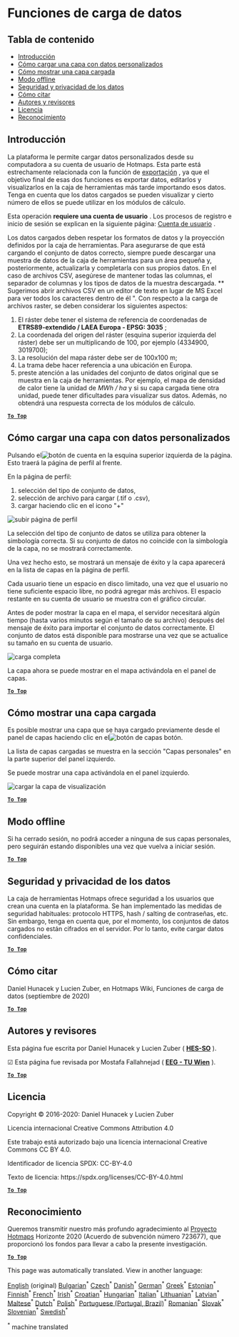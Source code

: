 <h1><a class="anchor" id="data-upload-functionalities" href="#data-upload-functionalities"><i class="fa fa-link"></i></a>Funciones de carga de datos</h1><h2><a class="anchor" id="table-of-contents" href="#table-of-contents"><i class="fa fa-link"></i></a> Tabla de contenido</h2><ul><li> <a href="#introduction">Introducción</a></li><li> <a href="#how-to-upload-a-layer-with-custom-data">Cómo cargar una capa con datos personalizados</a></li><li> <a href="#how-to-display-an-uploaded-layer">Cómo mostrar una capa cargada</a></li><li> <a href="#offline-mode">Modo offline</a></li><li> <a href="#data-security-and-privacy">Seguridad y privacidad de los datos</a></li><li> <a href="#how-to-cite">Cómo citar</a></li><li> <a href="#authors-and-reviewers">Autores y revisores</a></li><li> <a href="#license">Licencia</a></li><li> <a href="#acknowledgement">Reconocimiento</a></li></ul><h2><a class="anchor" id="introduction" href="#introduction"><i class="fa fa-link"></i></a> Introducción</h2><p> La plataforma le permite cargar datos personalizados desde su computadora a su cuenta de usuario de Hotmaps. Esta parte está estrechamente relacionada con la función de <a href="Data-export-functionalities">exportación</a> , ya que el objetivo final de esas dos funciones es exportar datos, editarlos y visualizarlos en la caja de herramientas más tarde importando esos datos. Tenga en cuenta que los datos cargados se pueden visualizar y cierto número de ellos se puede utilizar en los módulos de cálculo.</p><p> Esta operación <strong>requiere una cuenta de usuario</strong> . Los procesos de registro e inicio de sesión se explican en la siguiente página: <a href="Introduction-to-user-interface#Connect">Cuenta de usuario</a> .</p><p> Los datos cargados deben respetar los formatos de datos y la proyección definidos por la caja de herramientas. Para asegurarse de que está cargando el conjunto de datos correcto, siempre puede descargar una muestra de datos de la caja de herramientas para un área pequeña y, posteriormente, actualizarla y completarla con sus propios datos. En el caso de archivos CSV, asegúrese de mantener todas las columnas, el separador de columnas y los tipos de datos de la muestra descargada. ** Sugerimos abrir archivos CSV en un editor de texto en lugar de MS Excel para ver todos los caracteres dentro de él &quot;. Con respecto a la carga de archivos raster, se deben considerar los siguientes aspectos:</p><ol><li> El ráster debe tener el sistema de referencia de coordenadas de <strong>ETRS89-extendido / LAEA Europa - EPSG: 3035</strong> ;</li><li> La coordenada del origen del ráster (esquina superior izquierda del ráster) debe ser un multiplicando de 100, por ejemplo (4334900, 3019700);</li><li> La resolución del mapa ráster debe ser de 100x100 m;</li><li> La trama debe hacer referencia a una ubicación en Europa.</li><li> preste atención a las unidades del conjunto de datos original que se muestra en la caja de herramientas. Por ejemplo, el mapa de densidad de calor tiene la unidad de <em>MWh / ha</em> y si su capa cargada tiene otra unidad, puede tener dificultades para visualizar sus datos. Además, no obtendrá una respuesta correcta de los módulos de cálculo.</li></ol><p> <a href="#table-of-contents"><strong><code>To Top</code></strong></a></p><h2><a class="anchor" id="how-to-upload-a-layer-with-custom-data" href="#how-to-upload-a-layer-with-custom-data"><i class="fa fa-link"></i></a> Cómo cargar una capa con datos personalizados</h2><p> Pulsando el<img alt="botón de cuenta" src="../images/account-btn.png"/> en la esquina superior izquierda de la página. Esto traerá la página de perfil al frente.</p><p> En la página de perfil:</p><ol><li> selección del tipo de conjunto de datos,</li><li> selección de archivo para cargar (.tif o .csv),</li><li> cargar haciendo clic en el icono &quot;+&quot;</li></ol><img alt="subir página de perfil" src="../images/profile-upload.png"/><p> La selección del tipo de conjunto de datos se utiliza para obtener la simbología correcta. Si su conjunto de datos no coincide con la simbología de la capa, no se mostrará correctamente.</p><p> Una vez hecho esto, se mostrará un mensaje de éxito y la capa aparecerá en la lista de capas en la página de perfil.</p><p> Cada usuario tiene un espacio en disco limitado, una vez que el usuario no tiene suficiente espacio libre, no podrá agregar más archivos. El espacio restante en su cuenta de usuario se muestra con el gráfico circular.</p><p> Antes de poder mostrar la capa en el mapa, el servidor necesitará algún tiempo (hasta varios minutos según el tamaño de su archivo) después del mensaje de éxito para importar el conjunto de datos correctamente. El conjunto de datos está disponible para mostrarse una vez que se actualice su tamaño en su cuenta de usuario.</p><img alt="carga completa" src="../images/upload_complete.png"/><p> La capa ahora se puede mostrar en el mapa activándola en el panel de capas.</p><p> <a href="#table-of-contents"><strong><code>To Top</code></strong></a></p><h2><a class="anchor" id="how-to-display-an-uploaded-layer" href="#how-to-display-an-uploaded-layer"><i class="fa fa-link"></i></a> Cómo mostrar una capa cargada</h2><p> Es posible mostrar una capa que se haya cargado previamente desde el panel de capas haciendo clic en el<img alt="botón de capas" src="../images/layers-btn.png"/> botón.</p><p> La lista de capas cargadas se muestra en la sección &quot;Capas personales&quot; en la parte superior del panel izquierdo.</p><p> Se puede mostrar una capa activándola en el panel izquierdo.</p><img alt="cargar la capa de visualización" src="../images/upload-layers.png"/><p> <a href="#table-of-contents"><strong><code>To Top</code></strong></a></p><h2><a class="anchor" id="offline-mode" href="#offline-mode"><i class="fa fa-link"></i></a> Modo offline</h2><p> Si ha cerrado sesión, no podrá acceder a ninguna de sus capas personales, pero seguirán estando disponibles una vez que vuelva a iniciar sesión.</p><p> <a href="#table-of-contents"><strong><code>To Top</code></strong></a></p><h2><a class="anchor" id="data-security-and-privacy" href="#data-security-and-privacy"><i class="fa fa-link"></i></a> Seguridad y privacidad de los datos</h2><p> La caja de herramientas Hotmaps ofrece seguridad a los usuarios que crean una cuenta en la plataforma. Se han implementado las medidas de seguridad habituales: protocolo HTTPS, hash / salting de contraseñas, etc. Sin embargo, tenga en cuenta que, por el momento, los conjuntos de datos cargados no están cifrados en el servidor. Por lo tanto, evite cargar datos confidenciales.</p><p> <a href="#table-of-contents"><strong><code>To Top</code></strong></a></p><h2><a class="anchor" id="how-to-cite" href="#how-to-cite"><i class="fa fa-link"></i></a> Cómo citar</h2><p> Daniel Hunacek y Lucien Zuber, en Hotmaps Wiki, Funciones de carga de datos (septiembre de 2020)</p><p> <a href="#table-of-contents"><strong><code>To Top</code></strong></a></p><h2><a class="anchor" id="authors-and-reviewers" href="#authors-and-reviewers"><i class="fa fa-link"></i></a> Autores y revisores</h2><p> Esta página fue escrita por Daniel Hunacek y Lucien Zuber ( <strong><a href="https://www.hevs.ch">HES-SO</a></strong> ).</p><p> ☑ Esta página fue revisada por Mostafa Fallahnejad ( <strong><a href="https://eeg.tuwien.ac.at/">EEG - TU Wien</a></strong> ).</p><p> <a href="#table-of-contents"><strong><code>To Top</code></strong></a></p><h2><a class="anchor" id="license" href="#license"><i class="fa fa-link"></i></a> Licencia</h2><p> Copyright © 2016-2020: Daniel Hunacek y Lucien Zuber</p><p> Licencia internacional Creative Commons Attribution 4.0</p><p> Este trabajo está autorizado bajo una licencia internacional Creative Commons CC BY 4.0.</p><p> Identificador de licencia SPDX: CC-BY-4.0</p><p> Texto de licencia: https://spdx.org/licenses/CC-BY-4.0.html</p><p> <a href="#table-of-contents"><strong><code>To Top</code></strong></a></p><h2><a class="anchor" id="acknowledgement" href="#acknowledgement"><i class="fa fa-link"></i></a> Reconocimiento</h2><p> Queremos transmitir nuestro más profundo agradecimiento al <a href="https://www.hotmaps-project.eu">Proyecto Hotmaps</a> Horizonte 2020 (Acuerdo de subvención número 723677), que proporcionó los fondos para llevar a cabo la presente investigación.</p><p> <a href="#table-of-contents"><strong><code>To Top</code></strong></a></p>
<!--- THIS IS A SUPER UNIQUE IDENTIFIER -->

This page was automatically translated. View in another language:

[English](../en/Data-upload-functionalities) (original) [Bulgarian](../bg/Data-upload-functionalities)<sup>\*</sup> [Czech](../cs/Data-upload-functionalities)<sup>\*</sup> [Danish](../da/Data-upload-functionalities)<sup>\*</sup> [German](../de/Data-upload-functionalities)<sup>\*</sup> [Greek](../el/Data-upload-functionalities)<sup>\*</sup>  [Estonian](../et/Data-upload-functionalities)<sup>\*</sup> [Finnish](../fi/Data-upload-functionalities)<sup>\*</sup> [French](../fr/Data-upload-functionalities)<sup>\*</sup> [Irish](../ga/Data-upload-functionalities)<sup>\*</sup> [Croatian](../hr/Data-upload-functionalities)<sup>\*</sup> [Hungarian](../hu/Data-upload-functionalities)<sup>\*</sup> [Italian](../it/Data-upload-functionalities)<sup>\*</sup> [Lithuanian](../lt/Data-upload-functionalities)<sup>\*</sup> [Latvian](../lv/Data-upload-functionalities)<sup>\*</sup> [Maltese](../mt/Data-upload-functionalities)<sup>\*</sup> [Dutch](../nl/Data-upload-functionalities)<sup>\*</sup> [Polish](../pl/Data-upload-functionalities)<sup>\*</sup> [Portuguese (Portugal, Brazil)](../pt/Data-upload-functionalities)<sup>\*</sup> [Romanian](../ro/Data-upload-functionalities)<sup>\*</sup> [Slovak](../sk/Data-upload-functionalities)<sup>\*</sup> [Slovenian](../sl/Data-upload-functionalities)<sup>\*</sup> [Swedish](../sv/Data-upload-functionalities)<sup>\*</sup> 

<sup>\*</sup> machine translated
